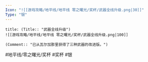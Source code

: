 ```yaml
---
Icon: "![[游戏攻略/地平线/地平线 零之曙光/奖杯/武器全线升级.png|30]]"
Type: "银"
---
```

```ad-common-silver-trophy
title: (Title:: "武器全线升级")
![[游戏攻略/地平线/地平线 零之曙光/奖杯/武器全线升级.png|100]]

(Comment:: "已从瓦尔加那里获得了三种武器的改进版。")
```

#地平线/零之曙光/奖杯 #奖杯 #银
